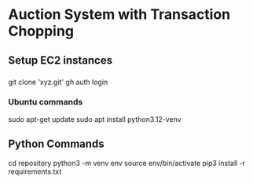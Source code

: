 # Auction System with Transaction Chopping

## Setup EC2 instances

###

git clone 'xyz.git'
gh auth login

### Ubuntu commands

sudo apt-get update
sudo apt install python3.12-venv

## Python Commands

cd repository
python3 -m venv env
source env/bin/activate
pip3 install -r requirements.txt
